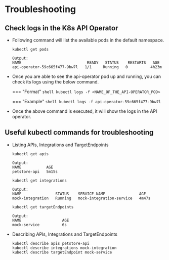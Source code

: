 # Troubleshooting

## Check logs in the K8s API Operator

- Following command will list the available pods in the default namespace.

    ```shell
    kubectl get pods
   
    Output:
    NAME                             READY   STATUS    RESTARTS   AGE
    api-operator-59c665f477-9bw7l   1/1     Running   0          4h23m
    ```

- Once you are able to see the api-operator pod up and running, you can check its logs using the below command.

    === "Format"
        ```shell
        kubectl logs -f <NAME_OF_THE_API-OPERATOR_POD>
        ```
  
    === "Example"
        ```shell
        kubectl logs -f api-operator-59c665f477-9bw7l
        ```
        
- Once the above command is executed, it will show the logs in the API operator.

## Useful kubectl commands for troubleshooting

- Listing APIs, Integrations and TargetEndpoints

    ```shell
    kubectl get apis
   
    Output:
    NAME           AGE
    petstore-api   5m15s
    ``` 

    ```shell
    kubectl get integrations
  
    Output:  
    NAME               STATUS    SERVICE-NAME               AGE
    mock-integration   Running   mock-integration-service   4m47s
    ```

    ```shell
    kubectl get targetEndpoints
  
    Output:  
    NAME                  AGE
    mock-service          6s
    ```

- Describing APIs, Integrations and TargetEndpoints

    ```shell
    kubectl describe apis petstore-api
    kubectl describe integrations mock-integration
    kubectl describe targetEndpoint mock-service
    ```
  